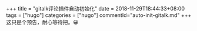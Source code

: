 +++
title = "gitalk评论插件自动初始化"
date = 2018-11-29T18:44:33+08:00
tags = ["hugo"]
categories = ["hugo"]
commentId="auto-init-gitalk.md"
+++
这只是个预告，耐心等待把。😀